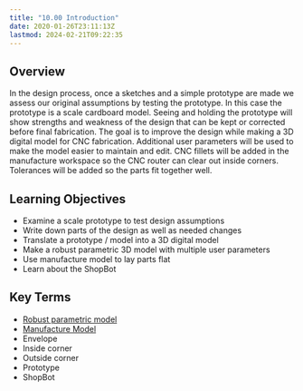 ```yaml
---
title: "10.00 Introduction"
date: 2020-01-26T23:11:13Z
lastmod: 2024-02-21T09:22:35
---
```


## Overview

In the design process, once a sketches and a simple prototype are made we assess our original assumptions by testing the prototype. In this case the prototype is a scale cardboard model. Seeing and holding the prototype will show strengths and weakness of the design that can be kept or corrected before final fabrication. The goal is to improve the design while making a 3D digital model for CNC fabrication. Additional user parameters will be used to make the model easier to maintain and edit. CNC fillets will be added in the manufacture workspace so the CNC router can clear out inside corners. Tolerances will be added so the parts fit together well.

## Learning Objectives

- Examine a scale prototype to test design assumptions
- Write down parts of the design as well as needed changes
- Translate a prototype / model into a 3D digital model
- Make a robust parametric 3D model with multiple user parameters
- Use manufacture model to lay parts flat
- Learn about the ShopBot

## Key Terms

- [Robust parametric model](../../../../3d-modeling/fusion-360/robust-parametric-models-fusion-360.md)
- [Manufacture Model](../../../../3d-modeling/fusion-360/make-manufacture-model-copy-fusion-360.md)
- Envelope
- Inside corner
- Outside corner
- Prototype
- ShopBot
